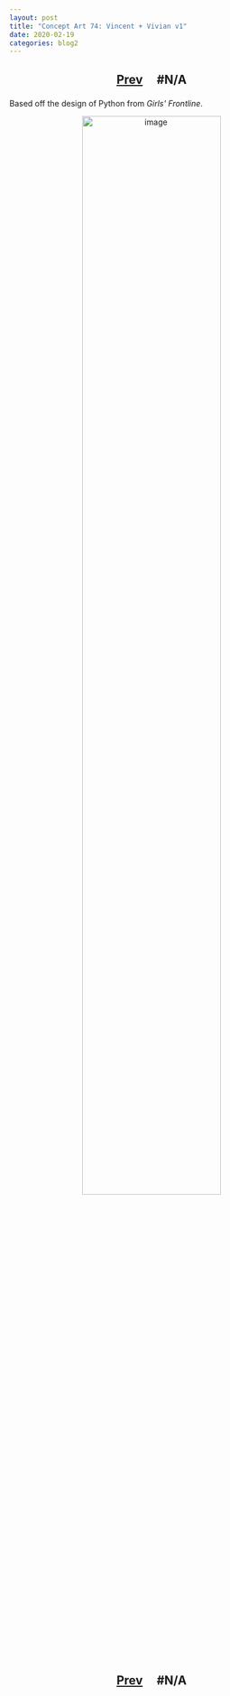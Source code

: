 ```yaml
---
layout: post
title: "Concept Art 74: Vincent + Vivian v1"
date: 2020-02-19
categories: blog2
---
```


<h2>
  <p style="text-align:center;">
    <a href="/wingsofthechorus/archive/2020/02/14/conceptart73">Prev</a>
    &nbsp;&nbsp;&nbsp;
#N/A
  </p>
</h2>

Based off the design of Python from <i>Girls' Frontline</i>.

<p style="text-align:center;">
  <img src="/wingsofthechorus/images/conceptart/ca74.png" width="70%" alt="image"/>
</p>

<h2>
  <p style="text-align:center;">
    <a href="/wingsofthechorus/archive/2020/02/14/conceptart73">Prev</a>
    &nbsp;&nbsp;&nbsp;
#N/A
  </p>
</h2>
